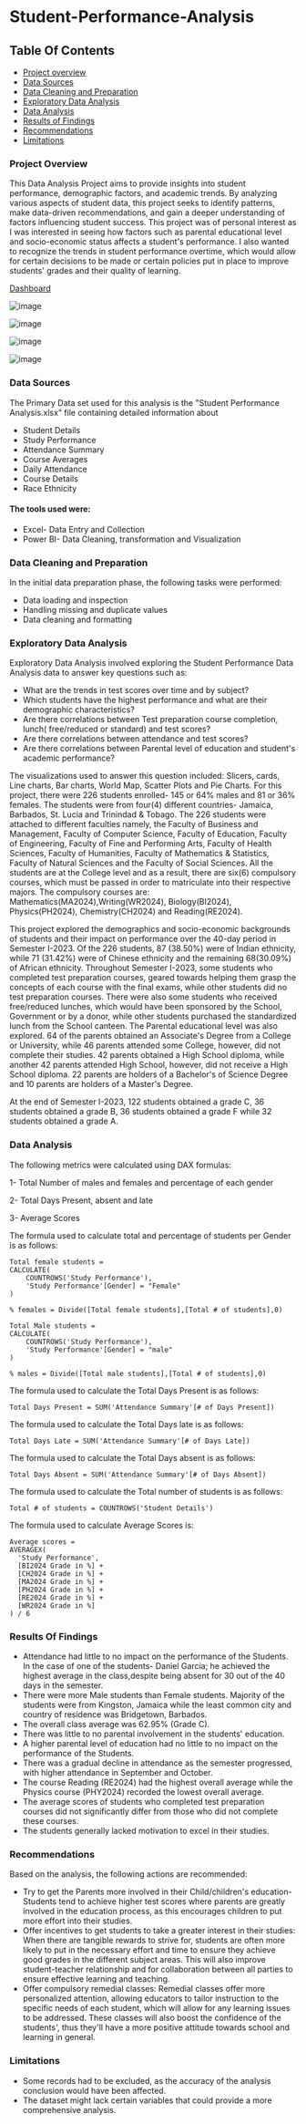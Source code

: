 # Student-Performance-Analysis
## Table Of Contents
- [Project overview](#project-overview)
- [Data Sources](#data-sources)
- [Data Cleaning and Preparation](#data-cleaning-and-preparation)
- [Exploratory Data Analysis](#exploratory-data-analysis)
- [Data Analysis](#data-analysis)
- [Results of Findings](#results-of-findings)
- [Recommendations](#recommendations)
- [Limitations](limitations)

### Project Overview
  This Data Analysis Project aims to provide insights into student performance, demographic factors, and academic trends. By analyzing various aspects of student data, this project seeks to identify patterns, make data-driven recommendations, and gain a deeper understanding of factors influencing student success. This project was of personal interest as I was interested in seeing how factors such as parental educational level and socio-economic status affects a student's performance. I also wanted to recognize the trends in student performance overtime, which would allow for certain decisions to be made or certain policies put in place to improve students' grades and their quality of learning.

[Dashboard](performance.png)

![image](https://github.com/ChrisAnn609/Student-Performance-Analysis/assets/173093556/dfd55e7e-34cf-4bd8-b294-071e2dae50a3)


![image](https://github.com/ChrisAnn609/Student-Performance-Analysis/assets/173093556/34a1245b-2f82-4b80-a3d6-39646dcc06e4)


![image](https://github.com/ChrisAnn609/Student-Performance-Analysis/assets/173093556/c69b977e-1da0-479e-9aeb-fca1bdc60f67)


![image](https://github.com/ChrisAnn609/Student-Performance-Analysis/assets/173093556/8d64cd54-9ab8-4a7a-8c12-805b053cd8f4)

  

### Data Sources
  The Primary Data set used for this analysis is the "Student Performance Analysis.xlsx" file containing detailed information about
  - Student Details
  - Study Performance
  - Attendance Summary
  - Course Averages
  - Daily Attendance
  - Course Details
  - Race Ethnicity
    
#### The tools used were:
  - Excel- Data Entry and Collection
- Power BI- Data Cleaning, transformation and Visualization

### Data Cleaning and Preparation
In the initial data preparation phase, the following tasks were performed:
- Data loading and inspection
- Handling missing and duplicate values
- Data cleaning and formatting

### Exploratory Data Analysis
Exploratory Data Analysis involved exploring the Student Performance Data Analysis data to answer key questions such as:
- What are the trends in test scores over time and by subject?
- Which students have the highest performance and what are their demographic characteristics?
- Are there correlations between Test preparation course completion, lunch( free/reduced or standard) and test scores?
- Are there correlations between attendance and test scores?
- Are there correlations between Parental level of education and student's academic performance?
    
The visualizations used to answer this question included: Slicers, cards, Line charts, Bar charts, World Map, Scatter Plots and Pie Charts. For this project, there were 226 students enrolled- 145 or 64% males and 81 or 36% females. The students were from four(4) different countries- Jamaica, Barbados, St. Lucia and Trinindad & Tobago. The 226 students were attached to different faculties namely, the Faculty of Business and Management, Faculty of Computer Science, Faculty of Education, Faculty of Engineering, Faculty of Fine and Performing Arts, Faculty of Health Sciences, Faculty of Humanities, Faculty of Mathematics & Statistics, Faculty of Natural Sciences and the Faculty of Social Sciences. All the students are at the College level and as a result, there are six(6) compulsory courses, which must be passed in order to matriculate into their respective majors. The compulsory courses are: Mathematics(MA2024),Writing(WR2024), Biology(BI2024), Physics(PH2024), Chemistry(CH2024) and Reading(RE2024).

This project explored the demographics and socio-economic backgrounds of students and their impact on performance over the 40-day period in Semester I-2023. Of the 226 students, 87 (38.50%) were of Indian ethnicity, while 71 (31.42%) were of Chinese ethnicity and the remaining 68(30.09%) of African ethnicity. Throughout Semester I-2023, some students who completed test preparation courses, geared towards helping them grasp the concepts of each course with the final exams, while other students did no test preparation courses. There were also some students who received free/reduced lunches, which would have been sponsored by the School, Government or by a donor, while other students purchased the standardized lunch from the School canteen. The Parental educational level was also explored. 64 of the parents obtained an Associate's Degree from a College or University, while 46 parents attended some College, however, did not complete their studies. 42 parents obtained a High School diploma, while another 42 parents attended High School, however, did not receive a High School diploma. 22 parents are holders of a Bachelor's of Science Degree and 10 parents are holders of a Master's Degree.

At the end of Semester I-2023, 122 students obtained a grade C, 36 students obtained a grade B, 36 students obtained a grade F while 32 students obtained a grade A.
 
### Data Analysis
The following metrics were calculated using DAX formulas:
  
1- Total Number of males and females and percentage of each gender
  
2- Total Days Present, absent and late
  
3- Average Scores
  
The formula used to calculate total and percentage of students per Gender is as follows:
```
Total female students = 
CALCULATE(
    COUNTROWS('Study Performance'),
    'Study Performance'[Gender] = "Female"
)

% females = Divide([Total female students],[Total # of students],0)

Total Male students = 
CALCULATE(
    COUNTROWS('Study Performance'),
    'Study Performance'[Gender] = "male"
)

% males = Divide([Total male students],[Total # of students],0)
```

The formula used to calculate the Total Days Present is as follows:

```
Total Days Present = SUM('Attendance Summary'[# of Days Present])
```
The formula used to calculate the Total Days late is as follows:
```
Total Days Late = SUM('Attendance Summary'[# of Days Late])
```

The formula used to calculate the Total Days absent is as follows:
```
Total Days Absent = SUM('Attendance Summary'[# of Days Absent])
```
The formula used to calculate the Total number of students is as follows:
```
Total # of students = COUNTROWS('Student Details')
```
The formula used to calculate Average Scores is:
```
Average scores = 
AVERAGEX(
  'Study Performance',  
  [BI2024 Grade in %] + 
  [CH2024 Grade in %] + 
  [MA2024 Grade in %] + 
  [PH2024 Grade in %] + 
  [RE2024 Grade in %] + 
  [WR2024 Grade in %]
) / 6
```
### Results Of Findings

- Attendance had little to no impact on the performance of the Students. In the case of one of the students- Daniel Garcia; he achieved the highest average in the class,despite being absent for 30 out of the 40 days in the semester.
- There were more Male students than Female students. Majority of the students were from Kingston, Jamaica while the least common city and country of residence was Bridgetown, Barbados.
- The overall class average was 62.95% (Grade C).
- There was little to no parental involvement in the students' education.
- A higher parental level of education had no little to no impact on the performance of the Students.
- There was a gradual decline in attendance as the semester progressed, with higher attendance in September and October.
- The course Reading (RE2024) had the highest overall average while the Physics course (PHY2024) recorded the lowest overall average.
- The average scores of students who completed test preparation courses did not significantly differ from those who did not complete these courses.
- The students generally lacked motivation to excel in their studies.


### Recommendations
Based on the analysis, the following actions are recommended:
- Try to get the Parents more involved in their Child/children's education- Students tend to achieve higher test scores where parents are greatly involved in the education process, as this encourages children to put more effort into their studies.
- Offer incentives to get students to take a greater interest in their studies: When there are tangible rewards to strive for, students are often more likely to put in the necessary effort and time to ensure they achieve good grades in the different subject areas. This will also improve student-teacher relationship and for collaboration between all parties to ensure effective learning and teaching.
- Offer compulsory remedial classes: Remedial classes offer more personalized attention, allowing educators to tailor instruction to the specific needs of each student, which will allow for any learning issues to be addressed. These classes will also boost the confidence of the students', thus they'll have a more positive attitude towards school and learning in general.
  

### Limitations
- Some records had to be excluded, as the accuracy of the analysis conclusion would have been affected.
- The dataset might lack certain variables that could provide a more comprehensive analysis.
